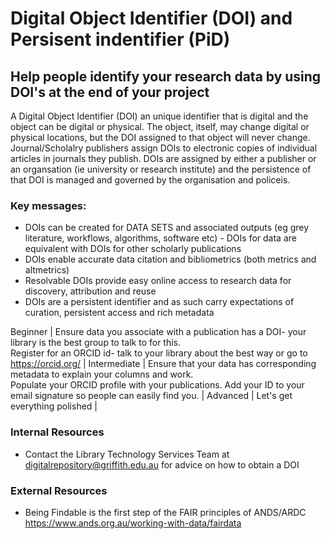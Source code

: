 # Digital Object Identifier (DOI) and Persisent indentifier (PiD)  

## Help people identify your research data by using DOI's at the end of your project

A Digital Object Identifier (DOI) an unique identifier that is digital and the object can be digital or physical. The object, itself, may change digital or physical locations, but the DOI assigned to that object will never change. Journal/Scholalry publishers assign DOIs to electronic copies of individual articles in journals they publish. DOIs are assigned by either a publisher or an organsation (ie university or research institute) and the persistence of that DOI is managed and governed by the organisation and policeis.
### Key messages:
* DOIs can be created for DATA SETS and associated outputs (eg grey literature, workflows, algorithms, software etc) - DOIs for data are equivalent with DOIs for other scholarly publications
* DOIs enable accurate data citation and bibliometrics (both metrics and altmetrics)
* Resolvable DOIs provide easy online access to research data for discovery, attribution and reuse
* DOIs are a persistent identifier and as such carry expectations of curation, persistent access and rich metadata

Beginner | Ensure data you associate with a publication has a DOI- your library is the best group to talk to for this. <br/>Register for an ORCID id- talk to your library about the best way or go to https://orcid.org/ |
Intermediate | Ensure that your data has corresponding metadata to explain your columns and work.<br/>Populate your ORCID profile with your publications. Add your ID to your email signature so people can easily find you. |
Advanced | Let's get everything polished |

### Internal Resources
* Contact the Library Technology Services Team at digitalrepository@griffith.edu.au for advice on how to obtain a DOI 

### External Resources
* Being Findable is the first step of the FAIR principles of ANDS/ARDC https://www.ands.org.au/working-with-data/fairdata

